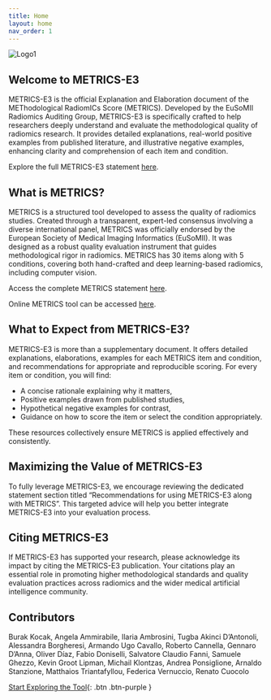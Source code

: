 ```yaml
---
title: Home
layout: home
nav_order: 1
---
```


![Logo1](/METRICS-E3/assets/images/logo.png)

## Welcome to METRICS-E3

METRICS-E3 is the official Explanation and Elaboration document of the METhodological RadiomICs Score (METRICS). Developed by the EuSoMII Radiomics Auditing Group, METRICS-E3 is specifically crafted to help researchers deeply understand and evaluate the methodological quality of radiomics research. It provides detailed explanations, real-world positive examples from published literature, and illustrative negative examples, enhancing clarity and comprehension of each item and condition.  

Explore the full METRICS-E3 statement [here]().

## What is METRICS?

METRICS is a structured tool developed to assess the quality of radiomics studies. Created through a transparent, expert-led consensus involving a diverse international panel, METRICS was officially endorsed by the European Society of Medical Imaging Informatics (EuSoMII). It was designed as a robust quality evaluation instrument that guides methodological rigor in radiomics. METRICS has 30 items along with 5 conditions, covering both hand-crafted and deep learning-based radiomics, including computer vision.

Access the complete METRICS statement [here](https://insightsimaging.springeropen.com/articles/10.1186/s13244-023-01572-w).

Online METRICS tool can be accessed [here](https://metricsscore.github.io/metrics/METRICS.html).

## What to Expect from METRICS-E3?

METRICS-E3 is more than a supplementary document. It offers detailed explanations, elaborations, examples for each METRICS item and condition, and recommendations for appropriate and reproducible scoring. For every item or condition, you will find:  

- A concise rationale explaining why it matters,
- Positive examples drawn from published studies,
- Hypothetical negative examples for contrast,
- Guidance on how to score the item or select the condition appropriately.  

These resources collectively ensure METRICS is applied effectively and consistently.

## Maximizing the Value of METRICS-E3

To fully leverage METRICS-E3, we encourage reviewing the dedicated statement section titled “Recommendations for using METRICS-E3 along with METRICS”. This targeted advice will help you better integrate METRICS-E3 into your evaluation process.

## Citing METRICS-E3

If METRICS-E3 has supported your research, please acknowledge its impact by citing the METRICS-E3 publication. Your citations play an essential role in promoting higher methodological standards and quality evaluation practices across radiomics and the wider medical artificial intelligence community.

## Contributors

Burak Kocak, Angela Ammirabile, Ilaria Ambrosini, Tugba Akinci D’Antonoli, Alessandra Borgheresi, Armando Ugo Cavallo, Roberto Cannella, Gennaro D’Anna, Oliver Díaz, Fabio Doniselli, Salvatore Claudio Fanni, Samuele Ghezzo, Kevin Groot Lipman, Michail Klontzas, Andrea Ponsiglione, Arnaldo Stanzione, Matthaios Triantafyllou, Federica Vernuccio, Renato Cuocolo

[Start Exploring the Tool](https://radiomic.github.io/METRICS-E3/docs/METRICS%20tool.html){: .btn .btn-purple }